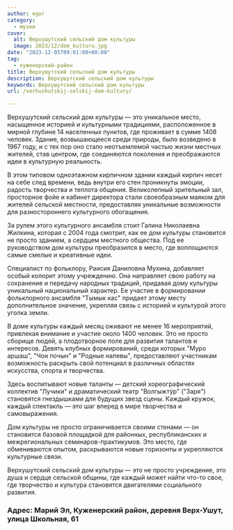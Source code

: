 ```yaml
---
author: egor
category:
  - музеи
cover:
  alt: Верхушутский сельский дом культуры
  image: 2023/12/dom_kulturu.jpg
date: "2023-12-05T09:01:00+00:00"
tag:
  - куженерский-район
title: Верхушутский сельский дом культуры
description: Верхушутский сельский дом культуры
keywords: Верхушутский сельский дом культуры
url: /verhushutskij-selskij-dom-kultury/

---
```

Верхушутский сельский дом культуры — это уникальное место, насыщенное историей и культурными традициями, расположенное в мирной глубине 14 населенных пунктов, где проживает в сумме 1408 человек. Здание, возвышающееся среди природы, было возведено в 1967 году, и с тех пор оно стало неотъемлемой частью жизни местных жителей, став центром, где соединяются поколения и преображаются идеи в культурную реальность.

В этом типовом одноэтажном кирпичном здании каждый кирпич несет на себе след времени, ведь внутри его стен проникнуты эмоции, радость творчества и теплота общения. Великолепный зрительный зал, просторное фойе и кабинет директора стали своеобразным маяком для жителей сельской местности, предоставляя уникальные возможности для разностороннего культурного обогащения.

За рулем этого культурного ансамбля стоит Галина Николаевна Жилкина, которая с 2004 года смотрит, как ее дом культуры становится не просто зданием, а сердцем местного общества. Под ее руководством дом культуры преобразился в место, где воплощаются самые смелые и креативные идеи.

Специалист по фольклору, Раисия Даниловна Мухина, добавляет особый колорит этому учреждению. Она направляет свою работу на сохранение и передачу народных традиций, придавая дому культуры уникальный национальный характер. Ее участие в формировании фольклорного ансамбля "Тымык кас" придает этому месту дополнительное значение, укрепляя связь с историей и культурой этого уголка земли.

В доме культуры каждый месяц оживают не менее 16 мероприятий, привлекая внимание и участие около 1400 человек. Это не просто сборище людей, а плодотворное поле для развития талантов и интересов. Девять клубных формирований, среди которых "Муро аршаш", "Чон почын" и "Родные напевы", предоставляют участникам возможность раскрыть свой потенциал в различных областях искусства, спорта и творчества.

Здесь воспитывают новые таланты — детский хореографический коллектив "Лучики" и драматический театр "Волгыжтӱр" ("Заря") становятся гнездышками для будущих звезд сцены. Каждый кружок, каждый спектакль — это шаг вперед в мире творчества и самовыражения.

Дом культуры не просто ограничивается своими стенами — он становится базовой площадкой для районных, республиканских и межрегиональных семинаров-практикумов. Это место, где обмениваются опытом, раскрываются новые горизонты и укрепляются культурные связи.

Верхушутский сельский дом культуры — это не просто учреждение, это душа и сердце сельской общины, где каждый может найти что-то свое, где творчество и культура становятся двигателями социального развития.

### Адрес: Марий Эл, Куженерский район, деревня Верх-Ушут, улица Школьная, 61
